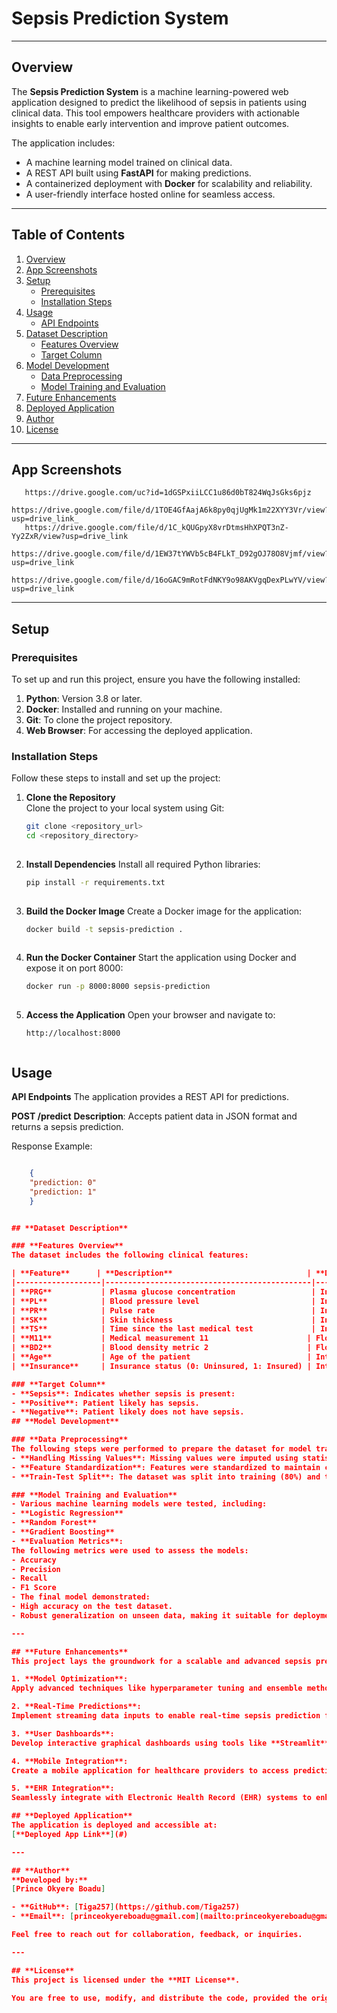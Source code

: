 # **Sepsis Prediction System**
   
   ---
   
   ## **Overview**
   The **Sepsis Prediction System** is a machine learning-powered web application designed to predict the likelihood of sepsis in patients using clinical data. This tool empowers healthcare providers with actionable insights to enable early intervention and improve patient outcomes.
   
   The application includes:
   - A machine learning model trained on clinical data.
   - A REST API built using **FastAPI** for making predictions.
   - A containerized deployment with **Docker** for scalability and reliability.
   - A user-friendly interface hosted online for seamless access.
   
   ---
   
   ## **Table of Contents**
   1. [Overview](#overview)  
   2. [App Screenshots](#app-screenshots)  
   3. [Setup](#setup)  
      - [Prerequisites](#prerequisites)  
      - [Installation Steps](#installation-steps)  
   4. [Usage](#usage)  
      - [API Endpoints](#api-endpoints)  
   5. [Dataset Description](#dataset-description)  
      - [Features Overview](#features-overview)  
      - [Target Column](#target-column)  
   6. [Model Development](#model-development)  
      - [Data Preprocessing](#data-preprocessing)  
      - [Model Training and Evaluation](#model-training-and-evaluation)  
   7. [Future Enhancements](#future-enhancements)  
   8. [Deployed Application](#deployed-application)  
   9. [Author](#author)  
   10. [License](#license)  
   
   ---
   
   ## **App Screenshots**
   
       https://drive.google.com/uc?id=1dGSPxiiLCC1u86d0bT824WqJsGks6pjz
       https://drive.google.com/file/d/1TOE4GfAajA6k8py0qjUgMk1m22XYY3Vr/view?usp=drive_link_
       https://drive.google.com/file/d/1C_kQUGpyX8vrDtmsHhXPQT3nZ-Yy2ZxR/view?usp=drive_link
       https://drive.google.com/file/d/1EW37tYWVb5cB4FLkT_D92gOJ78O8Vjmf/view?usp=drive_link
       https://drive.google.com/file/d/16oGAC9mRotFdNKY9o98AKVgqDexPLwYV/view?usp=drive_link  
   
   ---
   
   ## **Setup**
   
   ### **Prerequisites**
   To set up and run this project, ensure you have the following installed:  
   1. **Python**: Version 3.8 or later.  
   2. **Docker**: Installed and running on your machine.  
   3. **Git**: To clone the project repository.  
   4. **Web Browser**: For accessing the deployed application.
   
   ### **Installation Steps**
   Follow these steps to install and set up the project:
   
   1. **Clone the Repository**  
      Clone the project to your local system using Git:  
      ```bash
      git clone <repository_url>
      cd <repository_directory>
   
   2. **Install Dependencies**
       Install all required Python libraries:
       ```bash
       pip install -r requirements.txt
   
   3. **Build the Docker Image**
       Create a Docker image for the application:
       ```bash
       docker build -t sepsis-prediction .
   
   4. **Run the Docker Container**
       Start the application using Docker and expose it on port 8000:
       ```bash
       docker run -p 8000:8000 sepsis-prediction
   
   5. **Access the Application**
       Open your browser and navigate to:
   
       ```arduino
       http://localhost:8000
   
   ## Usage
   **API Endpoints**
   The application provides a REST API for predictions.
   
   **POST /predict**
   **Description**: Accepts patient data in JSON format and returns a sepsis prediction.
   
   Response Example:
   
   ```json
   
       {
       "prediction: 0"
       "prediction: 1"
       }


## **Dataset Description**

### **Features Overview**
The dataset includes the following clinical features:

| **Feature**      | **Description**                              | **Data Type** |
|-------------------|----------------------------------------------|---------------|
| **PRG**           | Plasma glucose concentration                 | Integer       |
| **PL**            | Blood pressure level                         | Integer       |
| **PR**            | Pulse rate                                   | Integer       |
| **SK**            | Skin thickness                               | Integer       |
| **TS**            | Time since the last medical test             | Integer       |
| **M11**           | Medical measurement 11                      | Float         |
| **BD2**           | Blood density metric 2                      | Float         |
| **Age**           | Age of the patient                          | Integer       |
| **Insurance**     | Insurance status (0: Uninsured, 1: Insured) | Integer       |

### **Target Column**
- **Sepsis**: Indicates whether sepsis is present:
  - **Positive**: Patient likely has sepsis.  
  - **Negative**: Patient likely does not have sepsis.
## **Model Development**

### **Data Preprocessing**
The following steps were performed to prepare the dataset for model training:
- **Handling Missing Values**: Missing values were imputed using statistical techniques to ensure data completeness.  
- **Feature Standardization**: Features were standardized to maintain consistent scaling across variables.  
- **Train-Test Split**: The dataset was split into training (80%) and testing (20%) subsets to evaluate model performance effectively.

### **Model Training and Evaluation**
- Various machine learning models were tested, including:
  - **Logistic Regression**
  - **Random Forest**
  - **Gradient Boosting**
- **Evaluation Metrics**:  
  The following metrics were used to assess the models:
  - Accuracy  
  - Precision  
  - Recall  
  - F1 Score  
- The final model demonstrated:
  - High accuracy on the test dataset.  
  - Robust generalization on unseen data, making it suitable for deployment.

---

## **Future Enhancements**
This project lays the groundwork for a scalable and advanced sepsis prediction system. Planned improvements include:

1. **Model Optimization**:  
   Apply advanced techniques like hyperparameter tuning and ensemble methods to enhance model performance.  

2. **Real-Time Predictions**:  
   Implement streaming data inputs to enable real-time sepsis prediction for live monitoring.  

3. **User Dashboards**:  
   Develop interactive graphical dashboards using tools like **Streamlit** or **Plotly Dash** to visualize prediction trends and insights.  

4. **Mobile Integration**:  
   Create a mobile application for healthcare providers to access predictions on the go.  

5. **EHR Integration**:  
   Seamlessly integrate with Electronic Health Record (EHR) systems to enhance hospital workflows and patient data analysis.

## **Deployed Application**
The application is deployed and accessible at:  
[**Deployed App Link**](#)

---

## **Author**
**Developed by:**  
[Prince Okyere Boadu]  

- **GitHub**: [Tiga257](https://github.com/Tiga257)  
- **Email**: [princeokyereboadu@gmail.com](mailto:princeokyereboadu@gmail.com)  

Feel free to reach out for collaboration, feedback, or inquiries.

---

## **License**
This project is licensed under the **MIT License**.  

You are free to use, modify, and distribute the code, provided the original license file is included.
